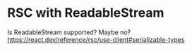 # RSC with ReadableStream

Is ReadableStream supported? Maybe no?
https://react.dev/reference/rsc/use-client#serializable-types
